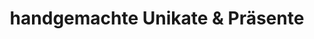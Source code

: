 ---
title: "handgemachte Unikate & Präsente"
url: /lychen/handgemachte-unikate-und-praesente/
shop: Andenken
---